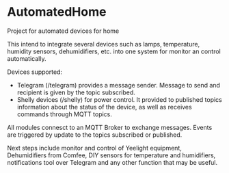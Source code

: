 # AutomatedHome
Project for automated devices for home

This intend to integrate several devices such as lamps, temperature, humidity sensors, dehumidifiers, etc. into one system for monitor an control automatically.

Devices supported:

- Telegram (/telegram) provides a message sender. Message to send and recipient is given by the topic subscribed.
- Shelly devices (/shelly) for power control. It provided to published topics information about the status of the device, as well as receives commands through MQTT topics.

All modules connesct to an MQTT Broker to exchange messages. Events are triggered by update to the topics subscribed or published.

Next steps include monitor and control of Yeelight equipment, Dehumidifiers from Comfee, DIY sensors for temperature and humidifiers, notifications tool over Telegram and any other function that may be useful.
